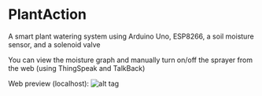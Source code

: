 # PlantAction
A smart plant watering system using Arduino Uno, ESP8266, a soil moisture sensor, and a solenoid valve

You can view the moisture graph and manually turn on/off the sprayer from the web (using ThingSpeak and TalkBack)

Web preview (localhost):
![alt tag](https://puu.sh/tiuu6/1db8f46baf.png)
